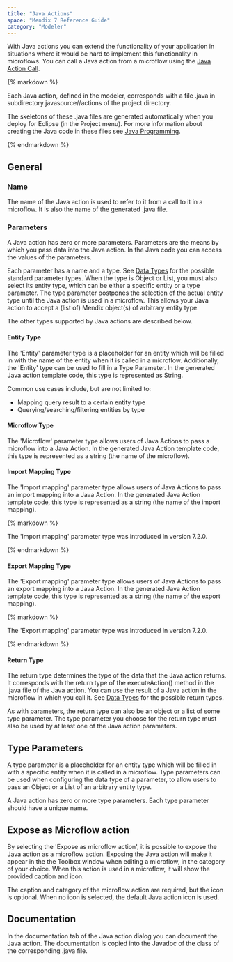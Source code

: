 ```yaml
---
title: "Java Actions"
space: "Mendix 7 Reference Guide"
category: "Modeler"
---
```



With Java actions you can extend the functionality of your application in situations where it would be hard to implement this functionality in microflows. You can call a Java action from a microflow using the [Java Action Call](java-action-call).

<div class="alert alert-info">{% markdown %}

Each Java action, defined in the modeler, corresponds with a file <name of Java action>.java in subdirectory javasource/<module name>/actions of the project directory.

The skeletons of these .java files are generated automatically when you deploy for Eclipse (in the Project menu). For more information about creating the Java code in these files see [Java Programming](java-programming).

{% endmarkdown %}</div>

## General

### Name

The name of the Java action is used to refer to it from a call to it in a microflow. It is also the name of the generated .java file.

### Parameters

A Java action has zero or more parameters. Parameters are the means by which you pass data into the Java action. In the Java code you can access the values of the parameters.

Each parameter has a name and a type. See [Data Types](data-types) for the possible standard parameter types. When the type is Object or List, you must also select its entity type, which can be either a specific entity or a type parameter. The type parameter postpones the selection of the actual entity type until the Java action is used in a microflow. This allows your Java action to accept a (list of) Mendix object(s) of arbitrary entity type.

The other types supported by Java actions are described below.

#### Entity Type

The 'Entity' parameter type is a placeholder for an entity which will be filled in with the name of the entity when it is called in a microflow. Additionally, the 'Entity' type can be used to fill in a Type Parameter. In the generated Java action template code, this type is represented as String.

Common use cases include, but are not limited to:

* Mapping query result to a certain entity type
* Querying/searching/filtering entities by type

#### Microflow Type

The 'Microflow' parameter type allows users of Java Actions to pass a microflow into a Java Action. In the generated Java Action template code, this type is represented as a string (the name of the microflow).

#### Import Mapping Type

The 'Import mapping' parameter type allows users of Java Actions to pass an import mapping into a Java Action. In the generated Java Action template code, this type is represented as a string (the name of the import mapping).

<div class="alert alert-info">{% markdown %}

The 'Import mapping' parameter type was introduced in version 7.2.0.

{% endmarkdown %}</div>

#### Export Mapping Type

The 'Export mapping' parameter type allows users of Java Actions to pass an export mapping into a Java Action. In the generated Java Action template code, this type is represented as a string (the name of the export mapping).

<div class="alert alert-info">{% markdown %}

The 'Export mapping' parameter type was introduced in version 7.2.0.

{% endmarkdown %}</div>

#### Return Type

The return type determines the type of the data that the Java action returns. It corresponds with the return type of the executeAction() method in the .java file of the Java action. You can use the result of a Java action in the microflow in which you call it. See [Data Types](data-types) for the possible return types.

As with parameters, the return type can also be an object or a list of some type parameter. The type parameter you choose for the return type must also be used by at least one of the Java action parameters.

## Type Parameters

A type parameter is a placeholder for an entity type which will be filled in with a specific entity when it is called in a microflow. Type parameters can be used when configuring the data type of a parameter, to allow users to pass an Object or a List of an arbitrary entity type.

A Java action has zero or more type parameters. Each type parameter should have a unique name.

## Expose as Microflow action

By selecting the 'Expose as microflow action', it is possible to expose the Java action as a microflow action. Exposing the Java action will make it appear in the the Toolbox window when editing a microflow, in the category of your choice. When this action is used in a microflow, it will show the provided caption and icon.

The caption and category of the microflow action are required, but the icon is optional. When no icon is selected, the default Java action icon is used.

## Documentation

In the documentation tab of the Java action dialog you can document the Java action. The documentation is copied into the Javadoc of the class of the corresponding .java file.
